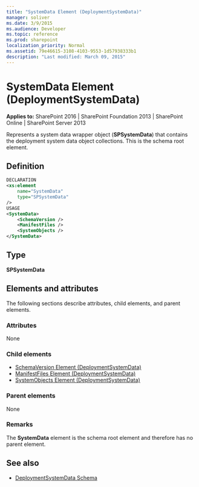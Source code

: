 ```yaml
---
title: "SystemData Element (DeploymentSystemData)"
manager: soliver
ms.date: 3/9/2015
ms.audience: Developer
ms.topic: reference
ms.prod: sharepoint
localization_priority: Normal
ms.assetid: 79e46615-3108-4103-9553-1d57938333b1
description: "Last modified: March 09, 2015"
---
```


# SystemData Element (DeploymentSystemData)

**Applies to:** SharePoint 2016 | SharePoint Foundation 2013 | SharePoint Online | SharePoint Server 2013
  
Represents a system data wrapper object (**SPSystemData**) that contains the deployment system data object collections. This is the schema root element. 

## Definition

```XML
DECLARATION
<xs:element 
    name="SystemData" 
    type="SPSystemData" 
/>
USAGE
<SystemData>
    <SchemaVersion />
    <ManifestFiles />
    <SystemObjects />
</SystemData>

```

## Type

**SPSystemData**
  
## Elements and attributes

The following sections describe attributes, child elements, and parent elements.

### Attributes

None
   
### Child elements

- [SchemaVersion Element (DeploymentSystemData)](schemaversion-element-deploymentsystemdata.md) 
- [ManifestFiles Element (DeploymentSystemData)](manifestfiles-element-deploymentsystemdata.md)
- [SystemObjects Element (DeploymentSystemData)](systemobjects-element-deploymentsystemdata.md)
   
### Parent elements

None
   
### Remarks

The **SystemData** element is the schema root element and therefore has no parent element. 
  
## See also

- [DeploymentSystemData Schema](deploymentsystemdata-schema.md)

